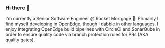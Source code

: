 ### Hi there 👋

<!--
**kenherring/kenherring** is a ✨ _special_ ✨ repository because its `README.md` (this file) appears on your GitHub profile.

Here are some ideas to get you started:

- 🔭 I’m currently working on ...
- 🌱 I’m currently learning ...
- 👯 I’m looking to collaborate on ...
- 🤔 I’m looking for help with ...
- 💬 Ask me about ...
- 📫 How to reach me: ...
- 😄 Pronouns: ...
- ⚡ Fun fact: ...
-->

I'm currently a Senior Software Engineer @ Rocket Mortgage 🚀.  Primarily I find myself developing in OpenEdge, though I dabble in other languages.  I enjoy integrating OpenEdge build pipelines with CircleCI and SonarQube in order to ensure quality code via branch protection rules for PRs (AKA quality gates).
